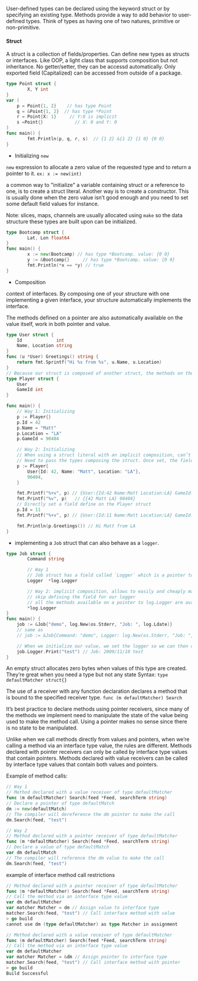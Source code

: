 User-defined types can be declared using the keyword struct or by specifying
an existing type.
Methods provide a way to add behavior to user-defined types.
Think of types as having one of two natures, primitive or non-primitive.

#### Struct

A struct is a collection of fields/properties. Can define new types as structs or interfaces. Like OOP, a light class that supports composition but not inheritance. No getter/setter, they can be accessd automatically. Only exported field (Capitalized) can be accessed from outside of a package.

```go
type Point struct {
        X, Y int
}
var (
    p = Point{1, 2}    // has type Point
    q = &Point{1, 2}  // has type *Point
    r = Point{X: 1}     // Y:0 is implicit
    s =Point{}            // X: 0 and Y: 0
)
func main() {
        fmt.Println(p, q, r, s)  // {1 2} &{1 2} {1 0} {0 0}
}
```

- Initializing  `new`

`new` expression to allocate a zero value of the requested type and to return a pointer to it. `ex: x := new(int)`

a common way to "initialize" a variable containing struct or a reference to one, is to create a struct literal.
Another way is to create a constructor. This is usually done when the zero value isn’t good enough and you need to set some default field values for instance.

Note: slices, maps, channels are usually allocated using `make` so the data structure these types are built upon can be initialized.

```go
type Bootcamp struct {
        Lat, Lon float64
}
func main() {
        x := new(Bootcamp) // has type *Bootcamp. value: {0 0}
        y := &Bootcamp{}     // has type *Bootcamp. value: {0 0}
        fmt.Println(*x == *y) // true
}
```

- Composition

context of interfaces. By composing one of your structure with one implementing a given interface, your structure automatically implements the interface.

The methods defined on a pointer are also automatically available on the value itself, work in both pointer and value.

```go
type User struct {
    Id             int
    Name, Location string
}
func (u *User) Greetings() string {
    return fmt.Sprintf("Hi %s from %s", u.Name, u.Location)
}
// Because our struct is composed of another struct, the methods on the User struct is also available to the Player.
type Player struct {
    User
    GameId int
}

func main() {
    // Way 1: Initializing
    p := Player{}
    p.Id = 42
    p.Name = "Matt"
    p.Location = "LA"
    p.GameId = 90404

    // Way 2: Initializing
    // When using a struct literal with an implicit composition, can’t just pass the composed fields.
    // Need to pass the types composing the struct. Once set, the fields are directly available.
    p := Player{
        User{Id: 42, Name: "Matt", Location: "LA"},
        90404,
    }

    fmt.Printf("%+v", p) // {User:{Id:42 Name:Matt Location:LA} GameId:90404}
    fmt.Printf("%v", p)   // {{42 Matt LA} 90404}
    // Directly set a field define on the Player struct
    p.Id = 11
    fmt.Printf("%+v", p) // {User:{Id:11 Name:Matt Location:LA} GameId:90404}

    fmt.Println(p.Greetings()) // Hi Matt from LA
}
```

- implementing a `Job` struct that can also behave as a `logger`.

```go
type Job struct {
        Command string

        // Way 1
        // Job struct has a field called `Logger` which is a pointer to another type (log.Logger)
        Logger  *log.Logger

        // Way 2: implicit composition, allows to easily and cheaply make your structs implement interfaces
        // skip defining the field for our logger
        // all the methods available on a pointer to log.Logger are available from our struct
        *log.Logger
}
func main() {
    job := &Job{"demo", log.New(os.Stderr, "Job: ", log.Ldate)}
    // same as
    // job := &Job{Command: "demo", Logger: log.New(os.Stderr, "Job: ", log.Ldate)}

    // When we initialize our value, we set the logger so we can then call its Print function by chaining the calls
    job.Logger.Print("test") // Job: 2009/11/10 test
}
```

An empty struct allocates zero bytes when values of this type are created. They’re
great when you need a type but not any state
Syntax: `type defaultMatcher struct{}`


The use of a receiver with any function declaration declares a method that is bound to
the specified receiver type.
`func (m defaultMatcher) Search`

It’s best practice to declare methods using pointer receivers, since many of the
methods we implement need to manipulate the state of the value being used to make the
method call. Using a pointer makes no sense since there is no state to be manipulated.

Unlike when we call methods directly from values and pointers, when we’re calling a
method via an interface type value, the rules are different. Methods declared with pointer
receivers can only be called by interface type values that contain pointers. Methods
declared with value receivers can be called by interface type values that contain both
values and pointers.

Example of method calls:

```go
// Way 1
// Method declared with a value receiver of type defaultMatcher
func (m defaultMatcher) Search(feed *Feed, searchTerm string)
// Declare a pointer of type defaultMatch
dm := new(defaultMatch)
// The compiler will dereference the dm pointer to make the call
dm.Search(feed, "test")

// Way 2
// Method declared with a pointer receiver of type defaultMatcher
func (m *defaultMatcher) Search(feed *Feed, searchTerm string)
// Declare a value of type defaultMatch
var dm defaultMatch
// The compiler will reference the dm value to make the call
dm.Search(feed, "test")
```

example of interface method call restrictions

```go
// Method declared with a pointer receiver of type defaultMatcher
func (m *defaultMatcher) Search(feed *Feed, searchTerm string)
// Call the method via an interface type value
var dm defaultMatcher
var matcher Matcher = dm // Assign value to interface type
matcher.Search(feed, "test") // Call interface method with value
> go build
cannot use dm (type defaultMatcher) as type Matcher in assignment

// Method declared with a value receiver of type defaultMatcher
func (m defaultMatcher) Search(feed *Feed, searchTerm string)
// Call the method via an interface type value
var dm defaultMatcher
var matcher Matcher = &dm // Assign pointer to interface type
matcher.Search(feed, "test") // Call interface method with pointer
> go build
Build Successful
```

